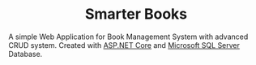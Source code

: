 <h1 align="center">Smarter Books</h1>

A simple Web Application for Book Management System with advanced CRUD system. Created with [ASP.NET Core](https://dotnet.microsoft.com/en-us/apps/aspnet) and [Microsoft SQL Server](https://www.microsoft.com/en-us/sql-server/sql-server-downloads) Database.
